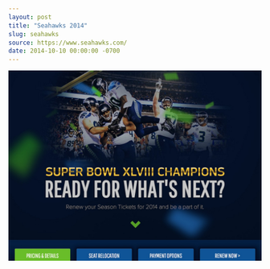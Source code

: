 ```yaml
---
layout: post
title: "Seahawks 2014"
slug: seahawks
source: https://www.seahawks.com/
date: 2014-10-10 00:00:00 -0700
---
```


<img src="/assets/img/screenshots/seahawks.jpg">
